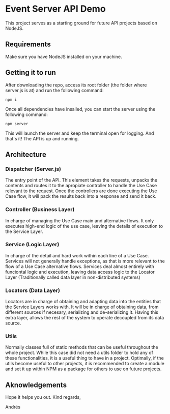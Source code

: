# Event Server API Demo

This project serves as a starting ground for future API projects based on NodeJS.

## Requirements

Make sure you have NodeJS installed on your machine.

## Getting it to run

After downloading the repo, access its root folder (the folder where server.js is at) and run the following command:
```
npm i
```
Once all dependencies have insalled, you can start the server using the following command:
```
npm server
```
This will launch the server and keep the terminal open for logging. 
And that's it! The API is up and running.

## Architecture

### Dispatcher (Server.js)
The entry point of the API. This element takes the requests, unpacks the contents and routes it to the apropiate controller to handle the Use Case relevant to the request. Once the controllers are done executing the Use Case flow, it will pack the results back into a response and send it back.

### Controller (Business Layer)
In charge of managing the Use Case main and alternative flows. It only executes high-end logic of the use case, leaving the details of execution to the Service Layer.

### Service (Logic Layer)
In charge of the detail and hard work within each line of a Use Case. Services will not generally handle exceptions, as that is more relevant to the flow of a Use Case alternative flows. Services deal almost entirely with funciontal logic and execution, leaving data access logic to the Locator Layer (Traditionally called data layer in non-distributed systems)

### Locators (Data Layer)
Locators are in charge of obtaining and adapting data into the entities that the Service Layers works with. It will be in charge of obtaining data, from different sources if necesary, serializing and de-serializing it. Having this extra layer, allows the rest of the system to operate decoupled from its data source.

### Utils
Normally classes full of static methods that can be useful throughout the whole project. While this case did not need a utils folder to hold any of these functionalities, it is a useful thing to have in a project. Optimally, if the utils become useful to other projects, it is recommended to create a module and set it up within NPM as a package for others to use on future projects.

## Aknowledgements

Hope it helps you out.
Kind regards,

Andrés

